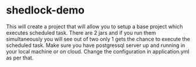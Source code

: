 # shedlock-demo
This will create a project that will allow you to setup a base project which executes scheduled task. There are 2 jars and if you run them simultaneously you will see out of two only 1 gets the chance to execute the scheduled task.
Make sure you have postgressql server up and running in your local machine or on cloud. Change the configuration in application.yml as per that.
